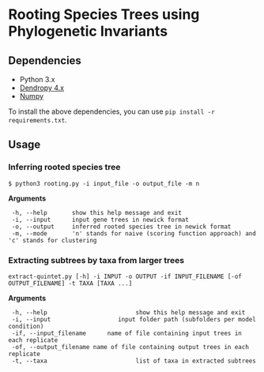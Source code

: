 # Rooting Species Trees using Phylogenetic Invariants

## Dependencies
- Python 3.x
- [Dendropy 4.x](https://dendropy.org/index.html)
- [Numpy](https://numpy.org)

To install the above dependencies, you can use `pip install -r requirements.txt`. 

## Usage
### Inferring rooted species tree
```
$ python3 rooting.py -i input_file -o output_file -m n
```
**Arguments**
```
 -h, --help       show this help message and exit
 -i, --input      input gene trees in newick format
 -o, --output     inferred rooted species tree in newick format
 -m, --mode       'n' stands for naive (scoring function approach) and 'c' stands for clustering
```
### Extracting subtrees by taxa from larger trees
```
extract-quintet.py [-h] -i INPUT -o OUTPUT -if INPUT_FILENAME [-of OUTPUT_FILENAME] -t TAXA [TAXA ...]
```
**Arguments**
```
 -h, --help					        show this help message and exit
 -i, --input      			   input folder path (subfolders per model condition)
 -if, --input_filename		name of file containing input trees in each replicate
 -of, --output_filename	name of file containing output trees in each replicate
 -t, --taxa					        list of taxa in extracted subtrees
```
